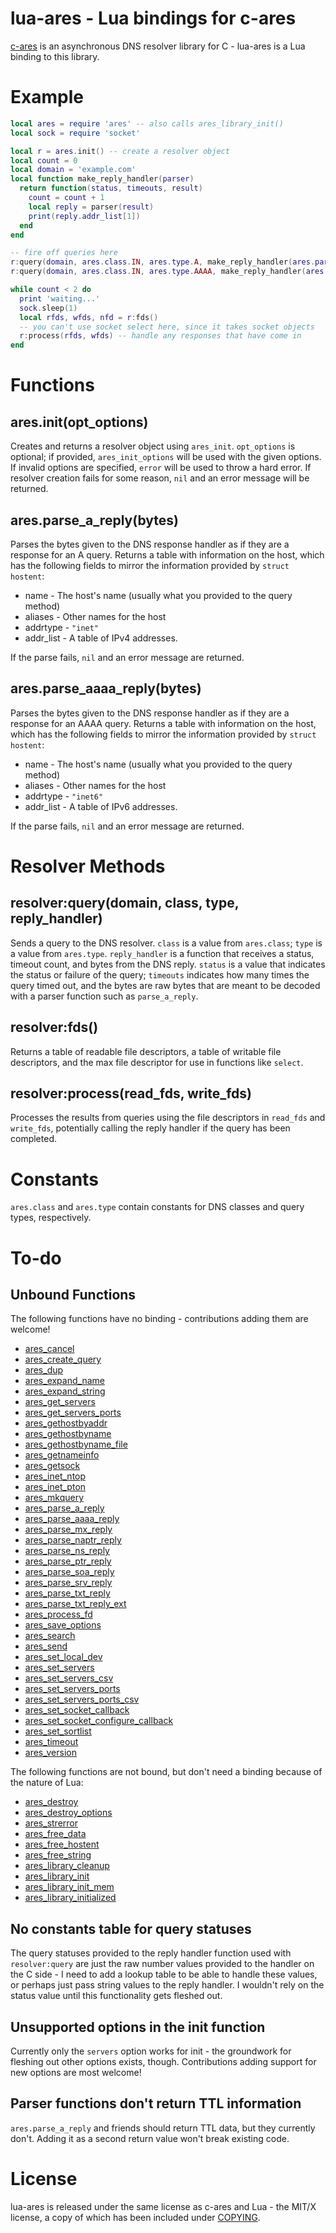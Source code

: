 # lua-ares - Lua bindings for c-ares

[c-ares](https://c-ares.haxx.se/) is an asynchronous DNS resolver library
for C - lua-ares is a Lua binding to this library.

# Example

```lua
local ares = require 'ares' -- also calls ares_library_init()
local sock = require 'socket'

local r = ares.init() -- create a resolver object
local count = 0
local domain = 'example.com'
local function make_reply_handler(parser)
  return function(status, timeouts, result)
    count = count + 1
    local reply = parser(result)
    print(reply.addr_list[1])
  end
end

-- fire off queries here
r:query(domain, ares.class.IN, ares.type.A, make_reply_handler(ares.parse_a_reply))
r:query(domain, ares.class.IN, ares.type.AAAA, make_reply_handler(ares.parse_aaaa_reply))

while count < 2 do
  print 'waiting...'
  sock.sleep(1)
  local rfds, wfds, nfd = r:fds()
  -- you can't use socket select here, since it takes socket objects
  r:process(rfds, wfds) -- handle any responses that have come in
end
```

# Functions

## ares.init(opt_options)

Creates and returns a resolver object using `ares_init`.  `opt_options` is optional;
if provided, `ares_init_options` will be used with the given options.  If invalid
options are specified, `error` will be used to throw a hard error.  If resolver
creation fails for some reason, `nil` and an error message will be returned.

## ares.parse_a_reply(bytes)

Parses the bytes given to the DNS response handler as if they are a response for an
A query.  Returns a table with information on the host, which has the following fields
to mirror the information provided by `struct hostent`:

  * name - The host's name (usually what you provided to the query method)
  * aliases - Other names for the host
  * addrtype - `"inet"`
  * addr_list - A table of IPv4 addresses.

If the parse fails, `nil` and an error message are returned.

## ares.parse_aaaa_reply(bytes)

Parses the bytes given to the DNS response handler as if they are a response for an
AAAA query.  Returns a table with information on the host, which has the following fields
to mirror the information provided by `struct hostent`:

  * name - The host's name (usually what you provided to the query method)
  * aliases - Other names for the host
  * addrtype - `"inet6"`
  * addr_list - A table of IPv6 addresses.

If the parse fails, `nil` and an error message are returned.

# Resolver Methods

## resolver:query(domain, class, type, reply_handler)

Sends a query to the DNS resolver.  `class` is a value from `ares.class`; `type` is a value
from `ares.type`.  `reply_handler` is a function that receives a status, timeout count, and
bytes from the DNS reply.  `status` is a value that indicates the status or failure of the
query; `timeouts` indicates how many times the query timed out, and the bytes are raw bytes
that are meant to be decoded with a parser function such as `parse_a_reply`.

## resolver:fds()

Returns a table of readable file descriptors, a table of writable file descriptors, and the
max file descriptor for use in functions like `select`.

## resolver:process(read_fds, write_fds)

Processes the results from queries using the file descriptors in `read_fds` and `write_fds`,
potentially calling the reply handler if the query has been completed.

# Constants

`ares.class` and `ares.type` contain constants for DNS classes and query types, respectively.

# To-do

## Unbound Functions

The following functions have no binding - contributions adding them are welcome!

  * [ares_cancel](https://c-ares.haxx.se/ares_cancel)
  * [ares_create_query](https://c-ares.haxx.se/ares_create_query)
  * [ares_dup](https://c-ares.haxx.se/ares_dup)
  * [ares_expand_name](https://c-ares.haxx.se/ares_expand_name)
  * [ares_expand_string](https://c-ares.haxx.se/ares_expand_string)
  * [ares_get_servers](https://c-ares.haxx.se/ares_get_servers)
  * [ares_get_servers_ports](https://c-ares.haxx.se/ares_get_servers_ports)
  * [ares_gethostbyaddr](https://c-ares.haxx.se/ares_gethostbyaddr)
  * [ares_gethostbyname](https://c-ares.haxx.se/ares_gethostbyname)
  * [ares_gethostbyname_file](https://c-ares.haxx.se/ares_gethostbyname_file)
  * [ares_getnameinfo](https://c-ares.haxx.se/ares_getnameinfo)
  * [ares_getsock](https://c-ares.haxx.se/ares_getsock)
  * [ares_inet_ntop](https://c-ares.haxx.se/ares_inet_ntop)
  * [ares_inet_pton](https://c-ares.haxx.se/ares_inet_pton)
  * [ares_mkquery](https://c-ares.haxx.se/ares_mkquery)
  * [ares_parse_a_reply](https://c-ares.haxx.se/ares_parse_a_reply)
  * [ares_parse_aaaa_reply](https://c-ares.haxx.se/ares_parse_aaaa_reply)
  * [ares_parse_mx_reply](https://c-ares.haxx.se/ares_parse_mx_reply)
  * [ares_parse_naptr_reply](https://c-ares.haxx.se/ares_parse_naptr_reply)
  * [ares_parse_ns_reply](https://c-ares.haxx.se/ares_parse_ns_reply)
  * [ares_parse_ptr_reply](https://c-ares.haxx.se/ares_parse_ptr_reply)
  * [ares_parse_soa_reply](https://c-ares.haxx.se/ares_parse_soa_reply)
  * [ares_parse_srv_reply](https://c-ares.haxx.se/ares_parse_srv_reply)
  * [ares_parse_txt_reply](https://c-ares.haxx.se/ares_parse_txt_reply)
  * [ares_parse_txt_reply_ext](https://c-ares.haxx.se/ares_parse_txt_reply_ext)
  * [ares_process_fd](https://c-ares.haxx.se/ares_process_fd)
  * [ares_save_options](https://c-ares.haxx.se/ares_save_options)
  * [ares_search](https://c-ares.haxx.se/ares_search)
  * [ares_send](https://c-ares.haxx.se/ares_send)
  * [ares_set_local_dev](https://c-ares.haxx.se/ares_set_local_dev)
  * [ares_set_servers](https://c-ares.haxx.se/ares_set_servers)
  * [ares_set_servers_csv](https://c-ares.haxx.se/ares_set_servers_csv)
  * [ares_set_servers_ports](https://c-ares.haxx.se/ares_set_servers_ports)
  * [ares_set_servers_ports_csv](https://c-ares.haxx.se/ares_set_servers_ports_csv)
  * [ares_set_socket_callback](https://c-ares.haxx.se/ares_set_socket_callback)
  * [ares_set_socket_configure_callback](https://c-ares.haxx.se/ares_set_socket_configure_callback)
  * [ares_set_sortlist](https://c-ares.haxx.se/ares_set_sortlist)
  * [ares_timeout](https://c-ares.haxx.se/ares_timeout)
  * [ares_version](https://c-ares.haxx.se/ares_version)

The following functions are not bound, but don't need a binding because of the nature of Lua:

  * [ares_destroy](https://c-ares.haxx.se/ares_destroy)
  * [ares_destroy_options](https://c-ares.haxx.se/ares_destroy_options)
  * [ares_strerror](https://c-ares.haxx.se/ares_strerror)
  * [ares_free_data](https://c-ares.haxx.se/ares_free_data)
  * [ares_free_hostent](https://c-ares.haxx.se/ares_free_hostent)
  * [ares_free_string](https://c-ares.haxx.se/ares_free_string)
  * [ares_library_cleanup](https://c-ares.haxx.se/ares_library_cleanup)
  * [ares_library_init](https://c-ares.haxx.se/ares_library_init)
  * [ares_library_init_mem](https://c-ares.haxx.se/ares_library_init_mem)
  * [ares_library_initialized](https://c-ares.haxx.se/ares_library_initialized)

## No constants table for query statuses

The query statuses provided to the reply handler function used with `resolver:query`
are just the raw number values provided to the handler on the C side - I need to add
a lookup table to be able to handle these values, or perhaps just pass string values
to the reply handler.  I wouldn't rely on the status value until this functionality
gets fleshed out.

## Unsupported options in the init function

Currently only the `servers` option works for init - the groundwork for fleshing out
other options exists, though.  Contributions adding support for new options are most
welcome!

## Parser functions don't return TTL information

`ares.parse_a_reply` and friends should return TTL data, but they currently don't.
Adding it as a second return value won't break existing code.

# License

lua-ares is released under the same license as c-ares and Lua - the MIT/X license,
a copy of which has been included under [COPYING](COPYING).
